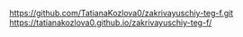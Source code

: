 https://github.com/TatianaKozlova0/zakrivayuschiy-teg-f.git
https://tatianakozlova0.github.io/zakrivayuschiy-teg-f/